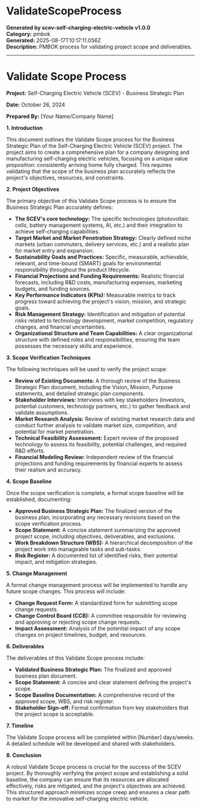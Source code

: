 # ValidateScopeProcess

**Generated by scev-self-charging-electric-vehicle v1.0.0**  
**Category:** pmbok  
**Generated:** 2025-08-17T10:17:11.056Z  
**Description:** PMBOK process for validating project scope and deliverables.

---

# Validate Scope Process

**Project:** Self-Charging Electric Vehicle (SCEV) - Business Strategic Plan

**Date:** October 26, 2024

**Prepared By:** [Your Name/Company Name]


**1. Introduction**

This document outlines the Validate Scope process for the Business Strategic Plan of the Self-Charging Electric Vehicle (SCEV) project.  The project aims to create a comprehensive plan for a company designing and manufacturing self-charging electric vehicles, focusing on a unique value proposition: consistently arriving home fully charged. This requires validating that the scope of the business plan accurately reflects the project's objectives, resources, and constraints.

**2. Project Objectives**

The primary objective of this Validate Scope process is to ensure the Business Strategic Plan accurately defines:

* **The SCEV's core technology:**  The specific technologies (photovoltaic cells, battery management systems, AI, etc.) and their integration to achieve self-charging capabilities.
* **Target Market and Market Penetration Strategy:** Clearly defined niche markets (urban commuters, delivery services, etc.) and a realistic plan for market entry and expansion.
* **Sustainability Goals and Practices:**  Specific, measurable, achievable, relevant, and time-bound (SMART) goals for environmental responsibility throughout the product lifecycle.
* **Financial Projections and Funding Requirements:**  Realistic financial forecasts, including R&D costs, manufacturing expenses, marketing budgets, and funding sources.
* **Key Performance Indicators (KPIs):**  Measurable metrics to track progress toward achieving the project's vision, mission, and strategic goals.
* **Risk Management Strategy:**  Identification and mitigation of potential risks related to technology development, market competition, regulatory changes, and financial uncertainties.
* **Organizational Structure and Team Capabilities:**  A clear organizational structure with defined roles and responsibilities, ensuring the team possesses the necessary skills and experience.


**3. Scope Verification Techniques**

The following techniques will be used to verify the project scope:

* **Review of Existing Documents:**  A thorough review of the Business Strategic Plan document, including the Vision, Mission, Purpose statements, and detailed strategic plan components.
* **Stakeholder Interviews:**  Interviews with key stakeholders (investors, potential customers, technology partners, etc.) to gather feedback and validate assumptions.
* **Market Research Analysis:**  Review of existing market research data and conduct further analysis to validate market size, competition, and potential for market penetration.
* **Technical Feasibility Assessment:**  Expert review of the proposed technology to assess its feasibility, potential challenges, and required R&D efforts.
* **Financial Modeling Review:**  Independent review of the financial projections and funding requirements by financial experts to assess their realism and accuracy.


**4. Scope Baseline**

Once the scope verification is complete, a formal scope baseline will be established, documenting:

* **Approved Business Strategic Plan:** The finalized version of the business plan, incorporating any necessary revisions based on the scope verification process.
* **Scope Statement:** A concise statement summarizing the approved project scope, including objectives, deliverables, and exclusions.
* **Work Breakdown Structure (WBS):** A hierarchical decomposition of the project work into manageable tasks and sub-tasks.
* **Risk Register:**  A documented list of identified risks, their potential impact, and mitigation strategies.


**5. Change Management**

A formal change management process will be implemented to handle any future scope changes.  This process will include:

* **Change Request Form:** A standardized form for submitting scope change requests.
* **Change Control Board (CCB):** A committee responsible for reviewing and approving or rejecting scope change requests.
* **Impact Assessment:**  Analysis of the potential impact of any scope changes on project timelines, budget, and resources.


**6. Deliverables**

The deliverables of this Validate Scope process include:

* **Validated Business Strategic Plan:** The finalized and approved business plan document.
* **Scope Statement:** A concise and clear statement defining the project's scope.
* **Scope Baseline Documentation:**  A comprehensive record of the approved scope, WBS, and risk register.
* **Stakeholder Sign-off:** Formal confirmation from key stakeholders that the project scope is acceptable.


**7. Timeline**

The Validate Scope process will be completed within [Number] days/weeks.  A detailed schedule will be developed and shared with stakeholders.


**8. Conclusion**

A robust Validate Scope process is crucial for the success of the SCEV project. By thoroughly verifying the project scope and establishing a solid baseline, the company can ensure that its resources are allocated effectively, risks are mitigated, and the project's objectives are achieved.  This structured approach minimizes scope creep and ensures a clear path to market for the innovative self-charging electric vehicle.
